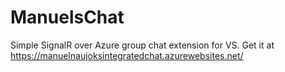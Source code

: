# ManuelsChat
Simple SignalR over Azure group chat extension for VS.
Get it at https://manuelnaujoksintegratedchat.azurewebsites.net/
